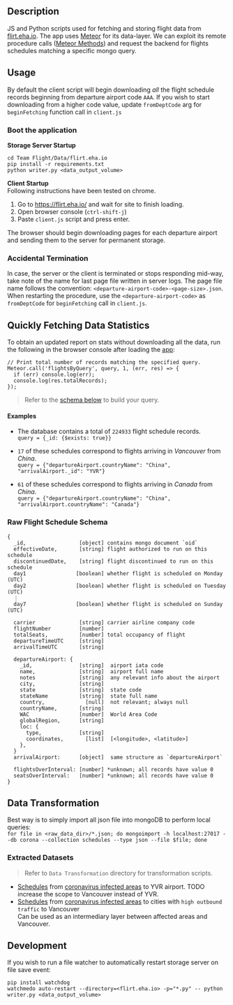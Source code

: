 ## Description

JS and Python scripts used for fetching and storing flight data from [flirt.eha.io](https://flirt.eha.io/). The app uses [Meteor](https://www.meteor.com/) for its data-layer. We can exploit its remote procedure calls ([Meteor Methods](https://guide.meteor.com/methods.html)) and request the backend for flights schedules matching a specific mongo query.

## Usage

By default the client script will begin downloading _all_ the flight schedule records beginning from departure airport code `AAA`. If you wish to start downloading from a higher code value, update `fromDeptCode` arg for `beginFetching` function call in `client.js`

### Boot the application

**Storage Server Startup**

```console
cd Team Flight/Data/flirt.eha.io
pip install -r requirements.txt
python writer.py <data_output_volume>
```

**Client Startup**  
Following instructions have been tested on chrome.

1. Go to <https://flirt.eha.io/> and wait for site to finish loading.
2. Open browser console (`ctrl-shift-j`)
3. Paste `client.js` script and press enter.

The browser should begin downloading pages for each departure airport and sending them to the server for permanent storage.

### Accidental Termination

In case, the server or the client is terminated or stops responding mid-way, take note of the name for last page file written in server logs. The page file name follows the convention: `<departure-airport-code>-<page-size>.json`. When restarting the procedure, use the `<departure-airport-code>` as `fromDeptCode` for `beginFetching` call in `client.js`.

## Quickly Fetching Data Statistics

To obtain an updated report on stats without downloading all the data, run the following in the browser console after loading the [app](https://flirt.eha.io/):

```console
// Print total number of records matching the specified query.
Meteor.call('flightsByQuery', query, 1, (err, res) => {
  if (err) console.log(err);
  console.log(res.totalRecords);
});
```

> Refer to the [schema below](#raw-flight-schedule-schema) to build your query.

#### Examples

- The database contains a total of `224933` flight schedule records.  
  `query = {_id: {$exists: true}}`

- `17` of these schedules correspond to flights arriving in _Vancouver_ from _China_.  
  `query = {"departureAirport.countryName": "China", "arrivalAirport._id": "YVR"}`
- `61` of these schedules correspond to flights arriving in _Canada_ from _China_.  
  `query = {"departureAirport.countryName": "China", "arrivalAirport.countryName": "Canada"}`

### Raw Flight Schedule Schema

```console
{
  _id,                 [object] contains mongo document `oid`
  effectiveDate,       [string] flight authorized to run on this schedule
  discontinuedDate,    [string] flight discontinued to run on this schedule
  day1                [boolean] whether flight is scheduled on Monday (UTC)
  day2                [boolean] whether flight is scheduled on Tuesday (UTC)
  ⋮
  day7                [boolean] whether flight is scheduled on Sunday (UTC)

  carrier              [string] carrier airline company code
  flightNumber         [number]
  totalSeats,          [number] total occupancy of flight
  departureTimeUTC     [string]
  arrivalTimeUTC       [string]

  departureAirport: {
    _id,               [string]  airport iata code
    name,              [string]  airport full name
    notes              [string]  any relevant info about the airport
    city,              [string]
    state              [string]  state code
    stateName          [string]  state full name
    country,             [null]  not relevant; always null
    countryName,       [string]
    WAC                [number]  World Area Code
    globalRegion,      [string]
    loc: {
      type,            [string]
      coordinates,       [list]  [<longitude>, <latitude>]
    },
  }
  arrivalAirport:      [object]  same structure as `departureAirport`

  flightsOverInterval: [number] *unknown; all records have value 0
  seatsOverInterval:   [number] *unknown; all records have value 0
}
```

## Data Transformation

Best way is to simply import all json file into mongoDB to perform local queries:  
`for file in <raw_data_dir>/*.json; do mongoimport -h localhost:27017 --db corona --collection schedules --type json --file $file; done`

### Extracted Datasets

> Refer to `Data Transformation` directory for transformation scripts.

- [Schedules](https://drive.google.com/open?id=1EZJpA_x2zXbgEQ86Y3StAI2pOISjaWmm) from [coronavirus infected areas](https://gisanddata.maps.arcgis.com/apps/opsdashboard/index.html#/bda7594740fd40299423467b48e9ecf6) to YVR airport. TODO increase the scope to Vancouver instead of YVR.
- [Schedules](https://drive.google.com/open?id=1EZJpA_x2zXbgEQ86Y3StAI2pOISjaWmm) from [coronavirus infected areas](https://gisanddata.maps.arcgis.com/apps/opsdashboard/index.html#/bda7594740fd40299423467b48e9ecf6) to cities with `high outbound traffic` to Vancouver  
  Can be used as an intermediary layer between affected areas and Vancouver.

## Development

If you wish to run a file watcher to automatically restart storage server on file save event:

```console
pip install watchdog
watchmedo auto-restart --directory=<flirt.eha.io> -p="*.py" -- python writer.py <data_output_volume>
```
